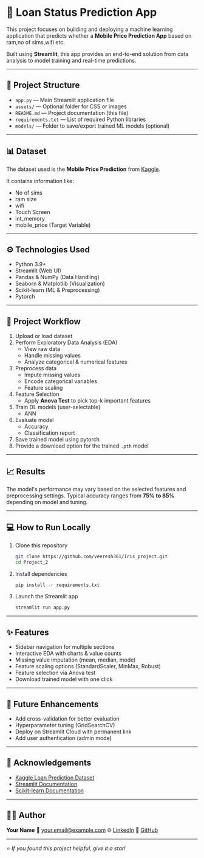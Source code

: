 # 🏦 Loan Status Prediction App

This project focuses on building and deploying a machine learning application that predicts whether a **Mobile Price Prediction App** based on ram,no of sims,wifi  etc.

Built using **Streamlit**, this app provides an end-to-end solution from data analysis to model training and real-time predictions.

---

## 📂 Project Structure

- `app.py` — Main Streamlit application file
- `assets/` — Optional folder for CSS or images
- `README.md` — Project documentation (this file)
- `requirements.txt` — List of required Python libraries
- `models/` — Folder to save/export trained ML models (optional)

---

## 📊 Dataset

The dataset used is the **Mobile Price Prediction** from [Kaggle](https://www.kaggle.com/datasets/iabhishekofficial/mobile-price-classification).

It contains information like:

- No of sims
- ram size
- wifi
- Touch Screen 
- int_memory
- mobile_price (Target Variable)

---

## ⚙️ Technologies Used

- Python 3.9+
- Streamlit (Web UI)
- Pandas & NumPy (Data Handling)
- Seaborn & Matplotlib (Visualization)
- Scikit-learn (ML & Preprocessing)
- Pytorch

---

## 🚀 Project Workflow

1. Upload or load dataset
2. Perform Exploratory Data Analysis (EDA)
    - View raw data
    - Handle missing values
    - Analyze categorical & numerical features
3. Preprocess data
    - Impute missing values
    - Encode categorical variables
    - Feature scaling
4. Feature Selection
    - Apply **Anova Test** to pick top-k important features
5. Train DL models (user-selectable)
    - ANN
6. Evaluate model
    - Accuracy
    - Classification report
7. Save trained model using pytorch
8. Provide a download option for the trained `.pth` model

---

## 📈 Results

The model's performance may vary based on the selected features and preprocessing settings.
Typical accuracy ranges from **75% to 85%** depending on model and tuning.

---

## 💻 How to Run Locally

1. Clone this repository
    ```bash
    git clone https://github.com/veeresh361/Iris_project.git
    cd Project_2
    ```

2. Install dependencies
    ```bash
    pip install -r requirements.txt
    ```

3. Launch the Streamlit app
    ```bash
    streamlit run app.py
    ```

---

## ✨ Features

- Sidebar navigation for multiple sections
- Interactive EDA with charts & value counts
- Missing value imputation (mean, median, mode)
- Feature scaling options (StandardScaler, MinMax, Robust)
- Feature selection via Anova  test
- Download trained model with one click

---

## 🎯 Future Enhancements

- Add cross-validation for better evaluation
- Hyperparameter tuning (GridSearchCV)
- Deploy on Streamlit Cloud with permanent link
- Add user authentication (admin mode)

---

## 🤝 Acknowledgements

- [Kaggle Loan Prediction Dataset](https://www.kaggle.com/datasets/altruistdelhite04/loan-prediction-problem-dataset)
- [Streamlit Documentation](https://docs.streamlit.io/)
- [Scikit-learn Documentation](https://scikit-learn.org/)

---

## 👨‍💻 Author

**Your Name**
📧 your.email@example.com
🌐 [LinkedIn](https://linkedin.com/in/your-profile)
🐙 [GitHub](https://github.com/yourusername)

---

⭐️ _If you found this project helpful, give it a star!_
